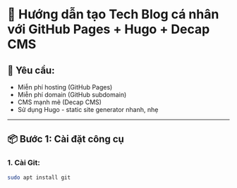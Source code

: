 # 🚀 Hướng dẫn tạo Tech Blog cá nhân với GitHub Pages + Hugo + Decap CMS

## 🧱 Yêu cầu:

- Miễn phí hosting (GitHub Pages)
- Miễn phí domain (GitHub subdomain)
- CMS mạnh mẽ (Decap CMS)
- Sử dụng Hugo - static site generator nhanh, nhẹ

---

## 📦 Bước 1: Cài đặt công cụ

### 1. Cài Git:
```bash
sudo apt install git
